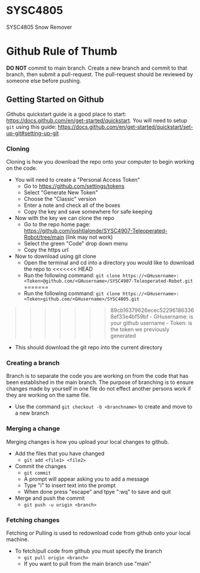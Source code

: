 # SYSC4805
SYSC4805 Snow Remover 

# Github Rule of Thumb
**DO NOT** commit to main branch.
Create a new branch and commit to that branch, then submit a pull-request. 
The pull-request should be reviewed by someone else before pushing.

## Getting Started on Github
Githubs quickstart guide is a good place to start: https://docs.github.com/en/get-started/quickstart.
You will need to setup `git` using this guide: https://docs.github.com/en/get-started/quickstart/set-up-git#setting-up-git

### Cloning
Cloning is how you download the repo onto your computer to begin working on the code.

  - You will need to create a "Personal Access Token"
    - Go to https://github.com/settings/tokens
    - Select "Generate New Token"
    - Choose the "Classic" version
    - Enter a note and check all of the boxes
    - Copy the key and save somewhere for safe keeping
  - Now with the key we can clone the repo
    - Go to the repo home page: https://github.com/joshtlalonde/SYSC4907-Teleoperated-Robot/tree/main (link may not work)
    - Select the green "Code" drop down menu
    - Copy the https url
  - Now to download using git clone
    - Open the terminal and cd into a directory you would like to download the repo to
<<<<<<< HEAD
    - Run the following command: `git clone https://<GHusername>:<Token>@github.com/<GHusername>/SYSC4907-Teleoperated-Robot.git`
=======
    - Run the following command: `git clone https://<GHusername>:<Token>github.com/<GHusername>/SYSC4805.git`
>>>>>>> 89cb16379626ecec522961863368ef33e4bf59bf
      - GHusername: is your github username
      - Token: is the token we previously generated
  - This should download the git repo into the current directory

### Creating a branch
Branch is to separate the code you are working on from the code that has been established in the main branch. The purpose of branching is to ensure changes made by yourself in one file do not effect another persons work if they are working on the same file.

- Use the command `git checkout -b <branchname>` to create and move to a new branch

### Merging a change
Merging changes is how you upload your local changes to github.
- Add the files that you have changed
  - `git add <file1> <file2>`
- Commit the changes
  - `git commit`
  - A prompt will appear asking you to add a message
  - Type "i" to insert text into the prompt
  - When done press "escape" and tpye ":wq" to save and quit
- Merge and push the commit
  - `git push -u origin <branch>`
 
### Fetching changes
Fetching or Pulling is used to redownload code from github onto your local machine.
- To fetch/pull code from github you must specify the branch
  - `git pull origin <branch>`
  - If you want to pull from the main branch use "main"

